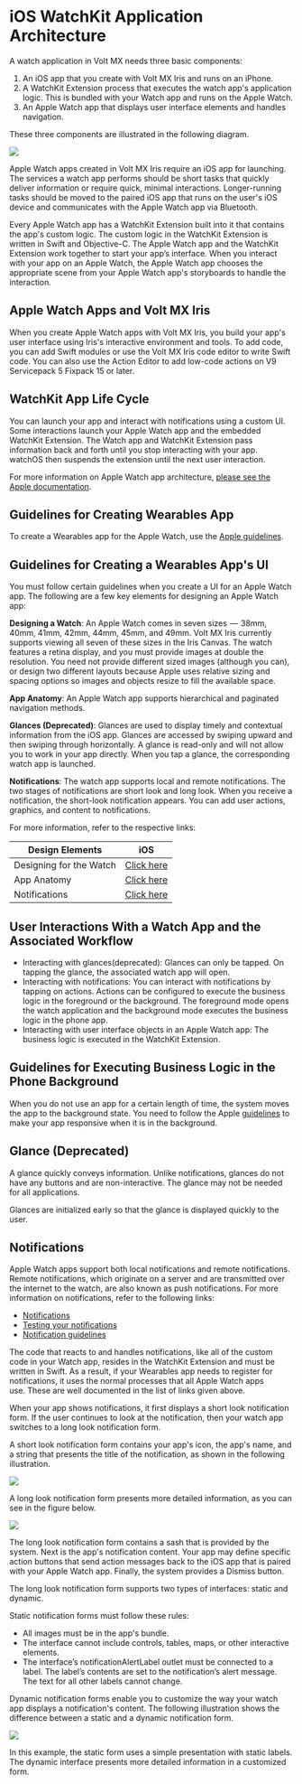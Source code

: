                            


iOS WatchKit Application Architecture
=====================================

A watch application in Volt MX needs three basic components:

1.	An iOS app that you create with Volt MX Iris and runs on an iPhone.
2.	A WatchKit Extension process that executes the watch app's application logic. This is bundled with your Watch app and runs on the Apple Watch.
3.	An Apple Watch app that displays user interface elements and handles navigation.


These three components are illustrated in the following diagram.

![](resources/images/wearables_arch_7.1_516x386.jpg)

Apple Watch apps created in Volt MX Iris require an iOS app for launching. The services a watch app performs should be short tasks that quickly deliver information or require quick, minimal interactions. Longer-running tasks should be moved to the paired iOS app that runs on the user's iOS device and communicates with the Apple Watch app via Bluetooth.  

Every Apple Watch app has a WatchKit Extension built into it that contains the app's custom logic. The custom logic in the WatchKit Extension is written in Swift and Objective-C. The Apple Watch app and the WatchKit Extension work together to start your app’s interface. When you interact with your app on an Apple Watch, the Apple Watch app chooses the appropriate scene from your Apple Watch app's storyboards to handle the interaction.


Apple Watch Apps and Volt MX Iris
-----------------------------------

When you create Apple Watch apps with Volt MX Iris, you build your app's user interface using Iris's interactive environment and tools. To add code, you can add Swift modules or use the Volt MX Iris code editor to write Swift code. You can also use the Action Editor to add low-code actions on V9 Servicepack 5 Fixpack 15 or later.

WatchKit App Life Cycle
-------------------------

You can launch your app and interact with notifications using a custom UI. Some interactions launch your Apple Watch app and the embedded WatchKit Extension. The Watch app and WatchKit Extension pass information back and forth until you stop interacting with your app. watchOS then suspends the extension until the next user interaction.

For more information on Apple Watch app architecture, [please see the Apple documentation](https://developer.apple.com/library/ios/documentation/General/Conceptual/WatchKitProgrammingGuide/DesigningaWatchKitApp.md).

Guidelines for Creating Wearables App
-------------------------------------

To create a Wearables app for the Apple Watch, use the  [Apple guidelines](https://developer.apple.com/library/ios/documentation/General/Conceptual/WatchKitProgrammingGuide/iOSSupport.md#//apple_ref/doc/uid/TP40014969-CH21-SW1).

Guidelines for Creating a Wearables App's UI
--------------------------------------------

You must follow certain guidelines when you create a UI for an Apple Watch app. The following are a few key elements for designing an Apple Watch app:

**Designing a Watch**: An Apple Watch comes in seven sizes  —  38mm, 40mm, 41mm, 42mm, 44mm, 45mm, and 49mm. Volt MX Iris currently supports viewing all seven of these sizes in the Iris Canvas. The watch features a retina display, and you must provide images at double the resolution. You need not provide different sized images (although you can), or design two different layouts because Apple uses relative sizing and spacing options so images and objects resize to fill the available space.

**App Anatomy**: An Apple Watch app supports hierarchical and paginated navigation methods.

**Glances (Deprecated)**: Glances are used to display timely and contextual information from the iOS app. Glances are accessed by swiping upward and then swiping through horizontally. A glance is read-only and will not allow you to work in your app directly. When you tap a glance, the corresponding watch app is launched.

**Notifications**: The watch app supports local and remote notifications. The two stages of notifications are short look and long look. When you receive a notification, the short-look notification appears. You can add user actions, graphics, and content to notifications.

For more information, refer to the respective links:

  
| Design Elements | iOS |
| --- | --- |
| Designing for the Watch | [Click here](https://developer.apple.com/design/human-interface-guidelines/designing-for-watchos) |
| App Anatomy | [Click here](https://developer.apple.com/documentation/watchkit/storyboard_support/building_watchos_app_interfaces_using_the_storyboard/navigating_between_scenes?language=objc) |
| Notifications | [Click here](https://developer.apple.com/design/human-interface-guidelines/notifications) |

User Interactions With a Watch App and the Associated Workflow
--------------------------------------------------------------

*   Interacting with glances(deprecated): Glances can only be tapped. On tapping the glance, the associated watch app will open.
*   Interacting with notifications: You can interact with notifications by tapping on actions. Actions can be configured to execute the business logic in the foreground or the background. The foreground mode opens the watch application and the background mode executes the business logic in the phone app.
*   Interacting with user interface objects in an Apple Watch app: The business logic is executed in the WatchKit Extension.

Guidelines for Executing Business Logic in the Phone Background
---------------------------------------------------------------

When you do not use an app for a certain length of time, the system moves the app to the background state. You need to follow the Apple [guidelines](https://developer.apple.com/library/ios/documentation/iPhone/Conceptual/iPhoneOSProgrammingGuide/BackgroundExecution/BackgroundExecution.md#//apple_ref/doc/uid/TP40007072-CH4-SW8) to make your app responsive when it is in the background.

Glance (Deprecated)
-------------------

A glance quickly conveys information. Unlike notifications, glances do not have any buttons and are non-interactive. The glance may not be needed for all applications.

Glances are initialized early so that the glance is displayed quickly to the user. 

Notifications
-------------

Apple Watch apps support both local notifications and remote notifications. Remote notifications, which originate on a server and are transmitted over the internet to the watch, are also known as push notifications. For more information on notifications, refer to the following links:

*   [Notifications](https://developer.apple.com/documentation/watchos-apps/notifications/)
*   [Testing your notifications](https://developer.apple.com/documentation/watchos-apps/testing-custom-notification-interfaces/)
*   [Notification guidelines](https://developer.apple.com/design/human-interface-guidelines/notifications)


The code that reacts to and handles notifications, like all of the custom code in your Watch app, resides in the WatchKit Extension and must be written in Swift. As a result, if your Wearables app needs to register for notifications, it uses the normal processes that all Apple Watch apps use. These are well documented in the list of links given above.

When your app shows notifications, it first displays a short look notification form. If the user continues to look at the notification, then your watch app switches to a long look notification form.

A short look notification form contains your app's icon, the app's name, and a string that presents the title of the notification, as shown in the following illustration.

![](resources/images/shortlooknotification.png)

A long look notification form presents more detailed information, as you can see in the figure below.

![](resources/images/longlooknotification.png)

The long look notification form contains a sash that is provided by the system. Next is the app's notification content. Your app may define specific action buttons that send action messages back to the iOS app that is paired with your Apple Watch app. Finally, the system provides a Dismiss button.

The long look notification form supports two types of interfaces: static and dynamic.

Static notification forms must follow these rules:

*   All images must be in the app's bundle.
*   The interface cannot include controls, tables, maps, or other interactive elements.
*   The interface’s notificationAlertLabel outlet must be connected to a label. The label’s contents are set to the notification’s alert message. The text for all other labels cannot change.


Dynamic notification forms enable you to customize the way your watch app displays a notification's content. The following illustration shows the difference between a static and a dynamic notification form.

![](resources/images/staticvsdynamicnotification.png)

In this example, the static form uses a simple presentation with static labels. The dynamic interface presents more detailed information in a customized form.
